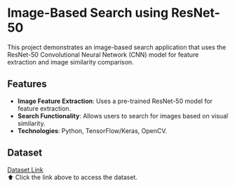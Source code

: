 # Image-Based Search using ResNet-50  

This project demonstrates an image-based search application that uses the ResNet-50 Convolutional Neural Network (CNN) model for feature extraction and image similarity comparison.  

## Features  
- **Image Feature Extraction**: Uses a pre-trained ResNet-50 model for feature extraction.  
- **Search Functionality**: Allows users to search for images based on visual similarity.  
- **Technologies**: Python, TensorFlow/Keras, OpenCV.  

## Dataset  
[Dataset Link](https://www.kaggle.com/datasets/vikashrajluhaniwal/fashion-images)  
⬆️ Click the link above to access the dataset.
